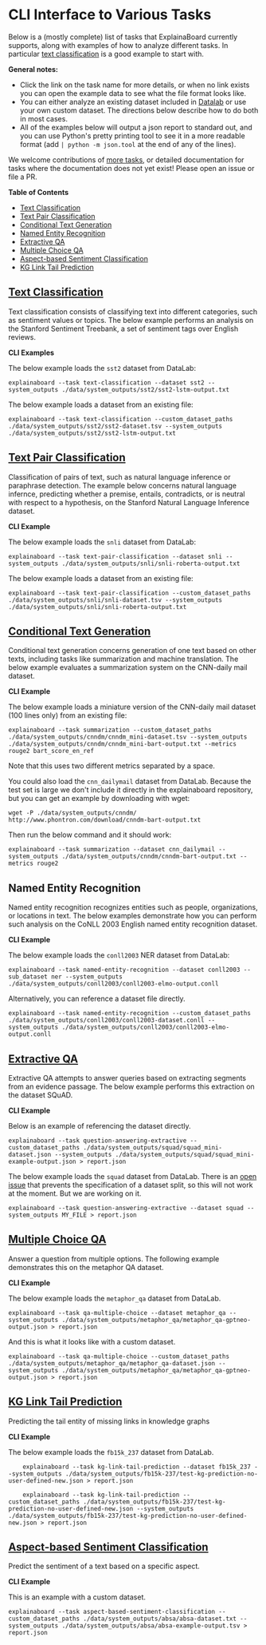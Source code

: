 # CLI Interface to Various Tasks

Below is a (mostly complete) list of tasks that ExplainaBoard currently supports, along with examples of how to analyze different tasks.
In particular [text classification](#text-classification) is a good example to start with.

**General notes:**
* Click the link on the task name for more details, or when no link exists you can open the example data to see what the file format looks like.
* You can either analyze an existing dataset included in [Datalab](https://github.com/expressai/datalab) or use your own custom dataset. The directions below describe how to do both in most cases.
* All of the examples below will output a json report to standard out, and you can use Python's pretty printing tool to see it in a more readable format (add `| python -m json.tool` at the end of any of the lines).


We welcome contributions of [more tasks](add_new_tasks.md), or detailed documentation for tasks where the documentation does not yet exist! Please open an issue or file a PR.

**Table of Contents**
* [Text Classification](#text-classification)
* [Text Pair Classification](#text-pair-classification)
* [Conditional Text Generation](#conditional-generation)
* [Named Entity Recognition](#named-entity-recognition)
* [Extractive QA](#extractive-qa-extractive)
* [Multiple Choice QA](#multiple-choice-qa)
* [Aspect-based Sentiment Classification](#aspect-based-sentiment-classification)
* [KG Link Tail Prediction](#kg-link-tail-prediction)


## [Text Classification](task_text_classification.md)

Text classification consists of classifying text into different categories, such as sentiment values or topics.
The below example performs an analysis on the Stanford Sentiment Treebank, a set of sentiment tags over English reviews.

**CLI Examples**

The below example loads the `sst2` dataset from DataLab:
```shell
explainaboard --task text-classification --dataset sst2 --system_outputs ./data/system_outputs/sst2/sst2-lstm-output.txt
```

The below example loads a dataset from an existing file:
```shell
explainaboard --task text-classification --custom_dataset_paths ./data/system_outputs/sst2/sst2-dataset.tsv --system_outputs ./data/system_outputs/sst2/sst2-lstm-output.txt
```


## [Text Pair Classification](task_text_pair_classification.md)

Classification of pairs of text, such as natural language inference or paraphrase detection.
The example below concerns natural language infernce, predicting whether a premise, entails, contradicts, or is neutral with respect to a hypothesis, on the Stanford Natural Language Inference dataset.

**CLI Example**

The below example loads the `snli` dataset from DataLab:
```shell
explainaboard --task text-pair-classification --dataset snli --system_outputs ./data/system_outputs/snli/snli-roberta-output.txt
```

The below example loads a dataset from an existing file:
```shell
explainaboard --task text-pair-classification --custom_dataset_paths ./data/system_outputs/snli/snli-dataset.tsv --system_outputs ./data/system_outputs/snli/snli-roberta-output.txt
```


## [Conditional Text Generation](task_conditional_generation.md)

Conditional text generation concerns generation of one text based on other texts, including tasks like summarization and machine translation.
The below example evaluates a summarization system on the CNN-daily mail dataset.

**CLI Example**

The below example loads a miniature version of the CNN-daily mail dataset (100 lines only) from an existing file:
```shell
explainaboard --task summarization --custom_dataset_paths ./data/system_outputs/cnndm/cnndm_mini-dataset.tsv --system_outputs ./data/system_outputs/cnndm/cnndm_mini-bart-output.txt --metrics rouge2 bart_score_en_ref
```
Note that this uses two different metrics separated by a space.

You could also load the `cnn_dailymail` dataset from DataLab.
Because the test set is large we don't include it directly in the explainaboard repository, but you can get an example by downloading with wget:
```shell
wget -P ./data/system_outputs/cnndm/ http://www.phontron.com/download/cnndm-bart-output.txt
```

Then run the below command and it should work:
```shell
explainaboard --task summarization --dataset cnn_dailymail --system_outputs ./data/system_outputs/cnndm/cnndm-bart-output.txt --metrics rouge2
```


## Named Entity Recognition

Named entity recognition recognizes entities such as people, organizations, or locations in text.
The below examples demonstrate how you can perform such analysis on the CoNLL 2003 English named entity recognition dataset.

**CLI Example**

The below example loads the `conll2003` NER dataset from DataLab:
```shell
explainaboard --task named-entity-recognition --dataset conll2003 --sub_dataset ner --system_outputs ./data/system_outputs/conll2003/conll2003-elmo-output.conll
```

Alternatively, you can reference a dataset file directly.
```shell
explainaboard --task named-entity-recognition --custom_dataset_paths ./data/system_outputs/conll2003/conll2003-dataset.conll --system_outputs ./data/system_outputs/conll2003/conll2003-elmo-output.conll 
```


## [Extractive QA](task_extractive_qa.md)

Extractive QA attempts to answer queries based on extracting segments from an evidence passage.
The below example performs this extraction on the dataset SQuAD.

**CLI Example**

Below is an example of referencing the dataset directly.
```shell
explainaboard --task question-answering-extractive --custom_dataset_paths ./data/system_outputs/squad/squad_mini-dataset.json --system_outputs ./data/system_outputs/squad/squad_mini-example-output.json > report.json
```

The below example loads the `squad` dataset from DataLab. There is an [open issue](https://github.com/neulab/ExplainaBoard/issues/239) that prevents the specification of a dataset split, so this will not work at the moment. But we are working on it.
```shell
explainaboard --task question-answering-extractive --dataset squad --system_outputs MY_FILE > report.json
```


## [Multiple Choice QA](task_qa_multiple_choice.md)

Answer a question from multiple options.
The following example demonstrates this on the metaphor QA dataset.

**CLI Example**

The below example loads the `metaphor_qa` dataset from DataLab.
```shell
explainaboard --task qa-multiple-choice --dataset metaphor_qa --system_outputs ./data/system_outputs/metaphor_qa/metaphor_qa-gptneo-output.json > report.json
```

And this is what it looks like with a custom dataset.
```shell
explainaboard --task qa-multiple-choice --custom_dataset_paths ./data/system_outputs/metaphor_qa/metaphor_qa-dataset.json --system_outputs ./data/system_outputs/metaphor_qa/metaphor_qa-gptneo-output.json > report.json
```


## [KG Link Tail Prediction](task_kg_link_tail_prediction.md)

Predicting the tail entity of missing links in knowledge graphs

**CLI Example**

The below example loads the `fb15k_237` dataset from DataLab.
```shell
    explainaboard --task kg-link-tail-prediction --dataset fb15k_237 --system_outputs ./data/system_outputs/fb15k-237/test-kg-prediction-no-user-defined-new.json > report.json
```

```shell
    explainaboard --task kg-link-tail-prediction --custom_dataset_paths ./data/system_outputs/fb15k-237/test-kg-prediction-no-user-defined-new.json --system_outputs ./data/system_outputs/fb15k-237/test-kg-prediction-no-user-defined-new.json > report.json
```
 

## [Aspect-based Sentiment Classification](task_aspect_based_sentiment_classification.md)

Predict the sentiment of a text based on a specific aspect.

**CLI Example**

This is an example with a custom dataset.
```shell
explainaboard --task aspect-based-sentiment-classification --custom_dataset_paths ./data/system_outputs/absa/absa-dataset.txt --system_outputs ./data/system_outputs/absa/absa-example-output.tsv > report.json
```
